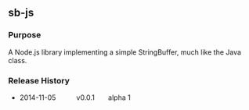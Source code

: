 ## sb-js

### Purpose

A Node.js library implementing a simple StringBuffer, much like the Java class.


### Release History

* 2014-11-05   v0.0.1  alpha 1
